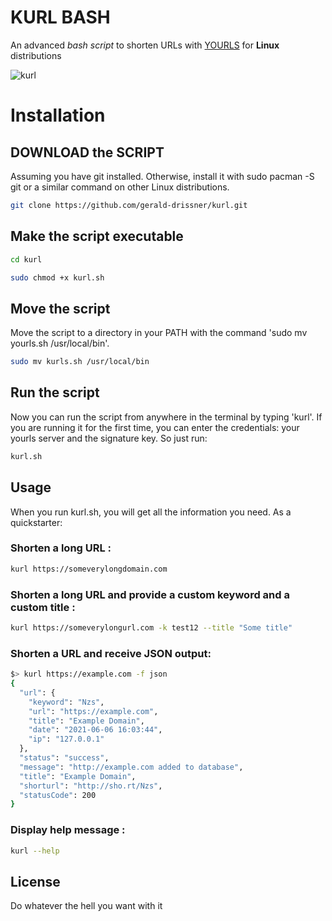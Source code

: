 # KURL BASH

An advanced *bash script* to shorten URLs with [YOURLS](https://yourls.org) for **Linux** distributions


![kurl](https://github.com/gerald-drissner/kurl/assets/16115672/d8b4ff83-0f6b-4bf4-a098-9ea3cd35bbc3)

# Installation

## DOWNLOAD the SCRIPT
Assuming you have git installed. Otherwise, install it with sudo pacman -S git or a similar command on other Linux distributions.
```bash
git clone https://github.com/gerald-drissner/kurl.git
```

## Make the script executable
```bash
cd kurl
```
```bash
sudo chmod +x kurl.sh
```

## Move the script
Move the script to a directory in your PATH with the command 'sudo mv yourls.sh /usr/local/bin'.
```bash
sudo mv kurls.sh /usr/local/bin
```

## Run the script
Now you can run the script from anywhere in the terminal by typing 'kurl'.
If you are running it for the first time, you can enter the credentials: your yourls server and the signature key.
So just run:
```bash
kurl.sh
```


## Usage
When you run kurl.sh, you will get all the information you need. As a quickstarter:

### Shorten a long URL :

```bash
kurl https://someverylongdomain.com
```

### Shorten a long URL and provide a custom keyword and a custom title :

```bash
kurl https://someverylongurl.com -k test12 --title "Some title"
```

### Shorten a URL and receive JSON output:
```bash
$> kurl https://example.com -f json
{
  "url": {
    "keyword": "Nzs",
    "url": "https://example.com",
    "title": "Example Domain",
    "date": "2021-06-06 16:03:44",
    "ip": "127.0.0.1"
  },
  "status": "success",
  "message": "http://example.com added to database",
  "title": "Example Domain",
  "shorturl": "http://sho.rt/Nzs",
  "statusCode": 200
}
```

### Display help message :
```bash
kurl --help
```

## License

Do whatever the hell you want with it



